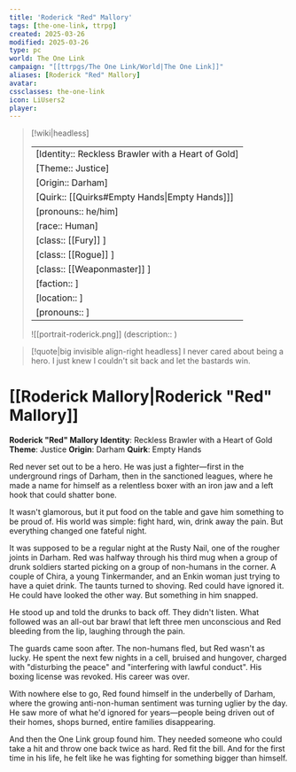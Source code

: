 ```yaml
---
title: 'Roderick "Red" Mallory'
tags: [the-one-link, ttrpg]
created: 2025-03-26
modified: 2025-03-26
type: pc
world: The One Link
campaign: "[[ttrpgs/The One Link/World|The One Link]]"
aliases: [Roderick "Red" Mallory]
avatar: 
cssclasses: the-one-link
icon: LiUsers2
player: 
---
```


> [!wiki|headless]
>
> |               |
> | ------------- |
> | [Identity:: Reckless Brawler with a Heart of Gold] |
> | [Theme:: Justice] |
> | [Origin:: Darham] |
> | [Quirk:: [[Quirks#Empty Hands\|Empty Hands]]] |
> | [pronouns:: he/him] |
> | [race:: Human] |
> | [class:: [[Fury]] ] |
> | [class:: [[Rogue]] ] |
> | [class:: [[Weaponmaster]] ] |
> | [faction:: ] |
> | [location:: ] |
> | [pronouns:: ] |
>
> ![[portrait-roderick.png]]
> (description:: )

> [!quote|big invisible align-right headless]
> I never cared about being a hero.
> I just knew I couldn't sit back and let the bastards win.

# [[Roderick Mallory|Roderick "Red" Mallory]]

**Roderick "Red" Mallory**
**Identity**: Reckless Brawler with a Heart of Gold
**Theme**: Justice
**Origin**: Darham
**Quirk**: Empty Hands

Red never set out to be a hero. He was just a fighter—first in the underground rings of Darham, then in the sanctioned leagues, where he made a name for himself as a relentless boxer with an iron jaw and a left hook that could shatter bone.

It wasn't glamorous, but it put food on the table and gave him something to be proud of. His world was simple: fight hard, win, drink away the pain. But everything changed one fateful night.

It was supposed to be a regular night at the Rusty Nail, one of the rougher joints in Darham. Red was halfway through his third mug when a group of drunk soldiers started picking on a group of non-humans in the corner. A couple of Chira, a young Tinkermander, and an Enkin woman just trying to have a quiet drink. The taunts turned to shoving. Red could have ignored it. He could have looked the other way. But something in him snapped.

He stood up and told the drunks to back off. They didn't listen. What followed was an all-out bar brawl that left three men unconscious and Red bleeding from the lip, laughing through the pain.

The guards came soon after. The non-humans fled, but Red wasn't as lucky. He spent the next few nights in a cell, bruised and hungover, charged with "disturbing the peace" and "interfering with lawful conduct". His boxing license was revoked. His career was over.

With nowhere else to go, Red found himself in the underbelly of Darham, where the growing anti-non-human sentiment was turning uglier by the day. He saw more of what he'd ignored for years—people being driven out of their homes, shops burned, entire families disappearing.

And then the One Link group found him. They needed someone who could take a hit and throw one back twice as hard. Red fit the bill. And for the first time in his life, he felt like he was fighting for something bigger than himself.
